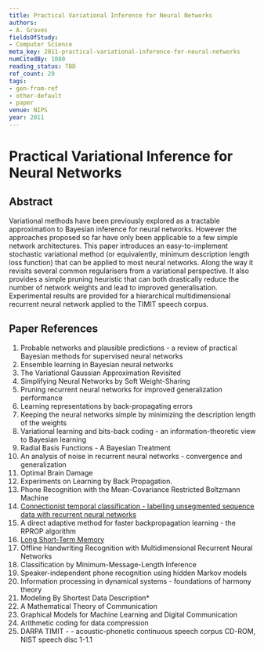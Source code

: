 ```yaml
---
title: Practical Variational Inference for Neural Networks
authors:
- A. Graves
fieldsOfStudy:
- Computer Science
meta_key: 2011-practical-variational-inference-for-neural-networks
numCitedBy: 1080
reading_status: TBD
ref_count: 29
tags:
- gen-from-ref
- other-default
- paper
venue: NIPS
year: 2011
---
```


# Practical Variational Inference for Neural Networks

## Abstract

Variational methods have been previously explored as a tractable approximation to Bayesian inference for neural networks. However the approaches proposed so far have only been applicable to a few simple network architectures. This paper introduces an easy-to-implement stochastic variational method (or equivalently, minimum description length loss function) that can be applied to most neural networks. Along the way it revisits several common regularisers from a variational perspective. It also provides a simple pruning heuristic that can both drastically reduce the number of network weights and lead to improved generalisation. Experimental results are provided for a hierarchical multidimensional recurrent neural network applied to the TIMIT speech corpus.

## Paper References

1. Probable networks and plausible predictions - a review of practical Bayesian methods for supervised neural networks
2. Ensemble learning in Bayesian neural networks
3. The Variational Gaussian Approximation Revisited
4. Simplifying Neural Networks by Soft Weight-Sharing
5. Pruning recurrent neural networks for improved generalization performance
6. Learning representations by back-propagating errors
7. Keeping the neural networks simple by minimizing the description length of the weights
8. Variational learning and bits-back coding - an information-theoretic view to Bayesian learning
9. Radial Basis Functions - A Bayesian Treatment
10. An analysis of noise in recurrent neural networks - convergence and generalization
11. Optimal Brain Damage
12. Experiments on Learning by Back Propagation.
13. Phone Recognition with the Mean-Covariance Restricted Boltzmann Machine
14. [Connectionist temporal classification - labelling unsegmented sequence data with recurrent neural networks](2006-connectionist-temporal-classification-labelling-unsegmented-sequence-data-with-recurrent-neural-networks)
15. A direct adaptive method for faster backpropagation learning - the RPROP algorithm
16. [Long Short-Term Memory](1997-long-short-term-memory)
17. Offline Handwriting Recognition with Multidimensional Recurrent Neural Networks
18. Classification by Minimum-Message-Length Inference
19. Speaker-independent phone recognition using hidden Markov models
20. Information processing in dynamical systems - foundations of harmony theory
21. Modeling By Shortest Data Description*
22. A Mathematical Theory of Communication
23. Graphical Models for Machine Learning and Digital Communication
24. Arithmetic coding for data compression
25. DARPA TIMIT - - acoustic-phonetic continuous speech corpus CD-ROM, NIST speech disc 1-1.1
